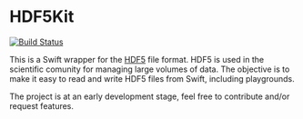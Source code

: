 # HDF5Kit

[![Build Status](https://travis-ci.org/aleph7/HDF5Kit.svg?branch=master)](https://travis-ci.org/aleph7/HDF5Kit)

This is a Swift wrapper for the [HDF5](https://www.hdfgroup.org) file format. HDF5 is used in the scientific comunity for managing large volumes of data. The objective is to make it easy to read and write HDF5 files from Swift, including playgrounds.

The project is at an early development stage, feel free to contribute and/or request features.
